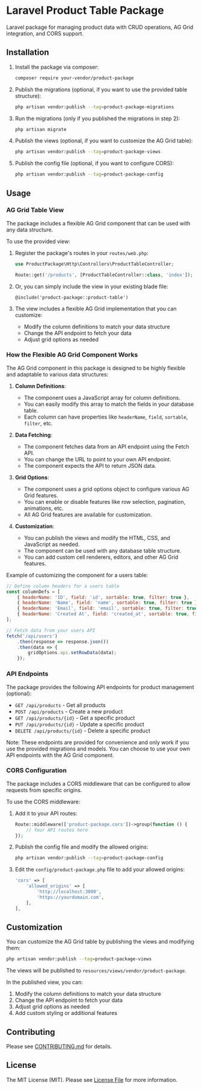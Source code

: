 # Laravel Product Table Package

Laravel package for managing product data with CRUD operations, AG Grid integration, and CORS support.

## Installation

1. Install the package via composer:
   ```bash
   composer require your-vendor/product-package
   ```

2. Publish the migrations (optional, if you want to use the provided table structure):
   ```bash
   php artisan vendor:publish --tag=product-package-migrations
   ```
   
3. Run the migrations (only if you published the migrations in step 2):
   ```bash
   php artisan migrate
   ```

4. Publish the views (optional, if you want to customize the AG Grid table):
   ```bash
   php artisan vendor:publish --tag=product-package-views
   ```

5. Publish the config file (optional, if you want to configure CORS):
   ```bash
   php artisan vendor:publish --tag=product-package-config
   ```

## Usage

### AG Grid Table View

The package includes a flexible AG Grid component that can be used with any data structure.

To use the provided view:
1. Register the package's routes in your `routes/web.php`:
   ```php
   use ProductPackage\Http\Controllers\ProductTableController;
   
   Route::get('/products', [ProductTableController::class, 'index']);
   ```
   
2. Or, you can simply include the view in your existing blade file:
   ```blade
   @include('product-package::product-table')
   ```

3. The view includes a flexible AG Grid implementation that you can customize:
   - Modify the column definitions to match your data structure
   - Change the API endpoint to fetch your data
   - Adjust grid options as needed

### How the Flexible AG Grid Component Works

The AG Grid component in this package is designed to be highly flexible and adaptable to various data structures:

1. **Column Definitions**: 
   - The component uses a JavaScript array for column definitions.
   - You can easily modify this array to match the fields in your database table.
   - Each column can have properties like `headerName`, `field`, `sortable`, `filter`, etc.

2. **Data Fetching**:
   - The component fetches data from an API endpoint using the Fetch API.
   - You can change the URL to point to your own API endpoint.
   - The component expects the API to return JSON data.

3. **Grid Options**:
   - The component uses a grid options object to configure various AG Grid features.
   - You can enable or disable features like row selection, pagination, animations, etc.
   - All AG Grid features are available for customization.

4. **Customization**:
   - You can publish the views and modify the HTML, CSS, and JavaScript as needed.
   - The component can be used with any database table structure.
   - You can add custom cell renderers, editors, and other AG Grid features.

Example of customizing the component for a users table:
```javascript
// Define column headers for a users table
const columnDefs = [
    { headerName: 'ID', field: 'id', sortable: true, filter: true },
    { headerName: 'Name', field: 'name', sortable: true, filter: true },
    { headerName: 'Email', field: 'email', sortable: true, filter: true },
    { headerName: 'Created At', field: 'created_at', sortable: true, filter: true }
];

// Fetch data from your users API
fetch('/api/users')
    .then(response => response.json())
    .then(data => {
        gridOptions.api.setRowData(data);
    });
```

### API Endpoints

The package provides the following API endpoints for product management (optional):
- `GET /api/products` - Get all products
- `POST /api/products` - Create a new product
- `GET /api/products/{id}` - Get a specific product
- `PUT /api/products/{id}` - Update a specific product
- `DELETE /api/products/{id}` - Delete a specific product

Note: These endpoints are provided for convenience and only work if you use the provided migrations and models. You can choose to use your own API endpoints with the AG Grid component.

### CORS Configuration

The package includes a CORS middleware that can be configured to allow requests from specific origins.

To use the CORS middleware:
1. Add it to your API routes:
   ```php
   Route::middleware(['product-package.cors'])->group(function () {
       // Your API routes here
   });
   ```

2. Publish the config file and modify the allowed origins:
   ```bash
   php artisan vendor:publish --tag=product-package-config
   ```
   
3. Edit the `config/product-package.php` file to add your allowed origins:
   ```php
   'cors' => [
       'allowed_origins' => [
           'http://localhost:3000',
           'https://yourdomain.com',
       ],
   ],
   ```

## Customization

You can customize the AG Grid table by publishing the views and modifying them:
```bash
php artisan vendor:publish --tag=product-package-views
```

The views will be published to `resources/views/vendor/product-package`.

In the published view, you can:
1. Modify the column definitions to match your data structure
2. Change the API endpoint to fetch your data
3. Adjust grid options as needed
4. Add custom styling or additional features

## Contributing

Please see [CONTRIBUTING.md](CONTRIBUTING.md) for details.

## License

The MIT License (MIT). Please see [License File](LICENSE.md) for more information.